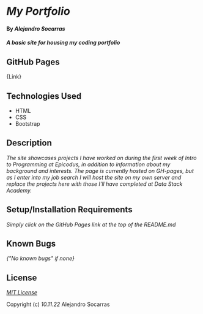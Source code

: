 # _My Portfolio_

#### By _**Alejandro Socarras**_

#### _A basic site for housing my coding portfolio_

## GitHub Pages

{Link}

## Technologies Used

* HTML
* CSS 
* Bootstrap

## Description

_The site showcases projects I have worked on during the first week of *Intro to Programming* at Epicodus, in addition to information about my background and interests. The page is currently hosted on GH-pages, but as I enter into my job search I will host the site on my own server and replace the projects here with those I'll have completed at Data Stack Academy._

## Setup/Installation Requirements

_Simply click on the GitHub Pages link at the top of the README.md_

## Known Bugs

_{"No known bugs" if none}_

## License

_[MIT License](https://opensource.org/licenses/MIT)_

Copyright (c) _10.11.22_ Alejandro Socarras
